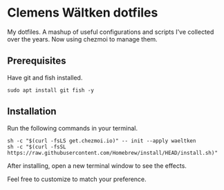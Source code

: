 # Clemens Wältken dotfiles

My dotfiles. A mashup of useful configurations and scripts I've collected over the years. Now using chezmoi to manage them.


## Prerequisites

Have git and fish installed.

```
sudo apt install git fish -y
```

## Installation

Run the following commands in your terminal.

```terminal
sh -c "$(curl -fsLS get.chezmoi.io)" -- init --apply waeltken
sh -c "$(curl -fsSL https://raw.githubusercontent.com/Homebrew/install/HEAD/install.sh)"
```

After installing, open a new terminal window to see the effects.

Feel free to customize to match your preference.
